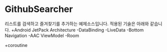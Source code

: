 # GithubSearcher

리스트를 검색하고 즐겨찾기를 추가하는 예제소스입니다.
적용된 기술은 아래와 같습니다.
+Android JetPack Architecture
 -DataBinding
 -LiveData
 -Bottom Navigation
 -AAC ViewModel
 -Room

+coroutine

